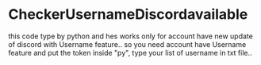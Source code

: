 # CheckerUsernameDiscordavailable
this code type by python and hes works only for account have new update of discord with Username feature.. so you need account have Username feature and put the token inside "py", type your list of username in txt file.. 
